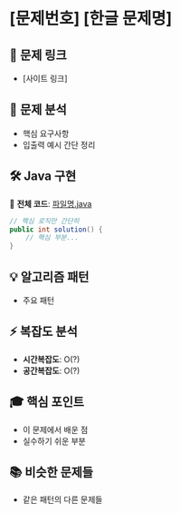 # [문제번호] [한글 문제명]

## 🔗 문제 링크
- [사이트 링크]

## 🎯 문제 분석
- 핵심 요구사항
- 입출력 예시 간단 정리

## 🛠️ Java 구현
📁 **전체 코드**: [파일명.java](../code/파일명.java)

```java
// 핵심 로직만 간단히
public int solution() {
    // 핵심 부분...
}
```

## 💡 알고리즘 패턴
- 주요 패턴

## ⚡ 복잡도 분석
- **시간복잡도**: O(?)
- **공간복잡도**: O(?)

## 🎓 핵심 포인트
- 이 문제에서 배운 점
- 실수하기 쉬운 부분

## 📚 비슷한 문제들
- 같은 패턴의 다른 문제들
